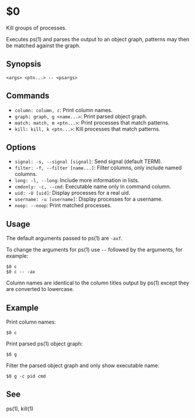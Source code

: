 $0
==

Kill groups of processes.

Executes ps(1) and parses the output to an object graph, patterns may then be matched against the graph.

## Synopsis

```synopsis
<args> <ptn...> -- <psargs> 
```

## Commands

* `column: column, c`: Print column names.
* `graph: graph, g <name...>`: Print parsed object graph.
* `match: match, m <ptn...>`: Print processes that match patterns.
* `kill: kill, k <ptn...>`: Kill processes that match patterns.

## Options

* `signal: -s, --signal [signal]`: Send signal (default TERM).
* `filter: -f, --filter [name...]`: Filter columns, only include named columns.
* `long: -l, --long`: Include more information in lists.
* `cmdonly: -c, --cmd`: Executable name only in command column. 
* `uid: -U [uid]`: Display processes for a real uid.
* `username: -u [username]`: Display processes for a username.
* `noop: --noop`: Print matched processes.

## Usage

The default arguments passed to ps(1) are `-axf`.

To change the arguments for ps(1) use `--` followed by the arguments, for example:

```
$0 c
$0 c -- -ax
```

Column names are identical to the column titles output by ps(1) except they are converted to lowercase.

## Example

Print column names:

```
$0 c
```

Print parsed ps(1) object graph:

```
$0 g
```

Filter the parsed object graph and only show executable name:

```
$0 g -c pid cmd
```

## See

ps(1), kill(1)
